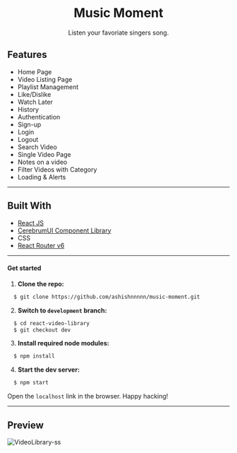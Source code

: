 <div align="center">
<h1 align="center">Music Moment</h1>
<p align="center">Listen your favoriate singers song.</p>

</div>

## Features

- Home Page
- Video Listing Page
- Playlist Management
- Like/Dislike
- Watch Later
- History
- Authentication
- Sign-up
- Login
- Logout
- Search Video
- Single Video Page
- Notes on a video
- Filter Videos with Category
- Loading & Alerts

---

## Built With

- [React JS](https://reactjs.org/)
- [CerebrumUI Component Library](https://cerebrumui.netlify.app/)
- CSS
- [React Router v6](https://reactrouter.com/)

---

#### Get started

1. **Clone the repo:**

```bash
  $ git clone https://github.com/ashishnnnnn/music-moment.git
```

2. **Switch to `development` branch:**

```bash
  $ cd react-video-library
  $ git checkout dev
```

3. **Install required node modules:**

```bash
  $ npm install
```

4. **Start the dev server:**

```bash
  $ npm start
```

Open the `localhost` link in the browser.
Happy hacking!

---

## Preview

![VideoLibrary-ss](https://i.ibb.co/PtN1jKH/Screenshot-2022-05-17-104727.jpg)

